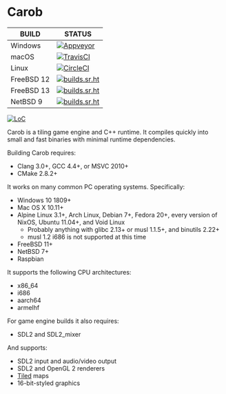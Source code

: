 # Carob

| BUILD      | STATUS                                                                                                                                                                            |
|------------|-----------------------------------------------------------------------------------------------------------------------------------------------------------------------------------|
| Windows    | [![Appveyor](https://ci.appveyor.com/api/projects/status/github/carobim/carob?svg=true)](https://ci.appveyor.com/project/carobim/carob)                   |
| macOS      | [![TravisCI](https://api.travis-ci.com/carobim/carob.svg)](https://app.travis-ci.com/github/carobim/carob)                                                |
| Linux      | [![CircleCI](https://circleci.com/gh/carobim/carob.svg?style=shield)](https://circleci.com/gh/carobim/carob)                                              |
| FreeBSD 12 | [![builds.sr.ht](https://builds.sr.ht/~pdm/carob/commits/freebsd-12.yml.svg)](https://builds.sr.ht/~pdm/carob/commits/freebsd-12.yml)                                     |
| FreeBSD 13 | [![builds.sr.ht](https://builds.sr.ht/~pdm/carob/commits/freebsd-13.yml.svg)](https://builds.sr.ht/~pdm/carob/commits/freebsd-13.yml)                                     |
| NetBSD 9   | [![builds.sr.ht](https://builds.sr.ht/~pdm/carob/commits/netbsd-9.yml.svg)](https://builds.sr.ht/~pdm/carob/commits/netbsd-9.yml)                                         |

[![LoC](https://tokei.rs/b1/github/carobim/carob?category=code)](https://github.com/XAMPPRocky/tokei)

Carob is a tiling game engine and C++ runtime. It compiles quickly into small
and fast binaries with minimal runtime dependencies.

Building Carob requires:

- Clang 3.0+, GCC 4.4+, or MSVC 2010+
- CMake 2.8.2+

It works on many common PC operating systems. Specifically:

- Windows 10 1809+
- Mac OS X 10.11+
- Alpine Linux 3.1+, Arch Linux, Debian 7+, Fedora 20+, every version of NixOS, Ubuntu 11.04+, and Void Linux
  - Probably anything with glibc 2.13+ or musl 1.1.5+, and binutils 2.22+
  - musl 1.2 i686 is not supported at this time
- FreeBSD 11+
- NetBSD 7+
- Raspbian

It supports the following CPU architectures:

- x86\_64
- i686
- aarch64
- armelhf

For game engine builds it also requires:

- SDL2 and SDL2\_mixer

And supports:

- SDL2 input and audio/video output
- SDL2 and OpenGL 2 renderers
- [Tiled](https://www.mapeditor.org/) maps
- 16-bit-styled graphics
